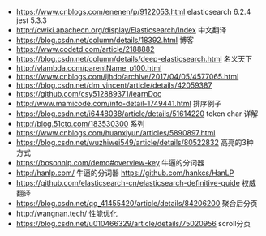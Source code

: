 * https://www.cnblogs.com/enenen/p/9122053.html elasticsearch 6.2.4  jest 5.3.3
* http://cwiki.apachecn.org/display/Elasticsearch/Index  中文翻译
* https://blog.csdn.net/column/details/18392.html 博客
* https://www.codetd.com/article/2188882
* https://blog.csdn.net/column/details/deep-elasticsearch.html 名义天下
* http://vlambda.com/parentName_p100.html
* https://www.cnblogs.com/ljhdo/archive/2017/04/05/4577065.html
* https://blog.csdn.net/dm_vincent/article/details/42059387
* https://github.com/csy512889371/learnDoc
* http://www.mamicode.com/info-detail-1749441.html 排序例子
* https://blog.csdn.net/i6448038/article/details/51614220 token char 详解
* http://blog.51cto.com/183530300 系列
* https://www.cnblogs.com/huanxiyun/articles/5890897.html
* https://blog.csdn.net/wuzhiwei549/article/details/80522832 高亮的3种方式
* https://bosonnlp.com/demo#overview-key 牛逼的分词器
* http://hanlp.com/ 牛逼的分词器 https://github.com/hankcs/HanLP
* https://github.com/elasticsearch-cn/elasticsearch-definitive-guide 权威翻译
* https://blog.csdn.net/qq_41455420/article/details/84206200 聚合后分页
* http://wangnan.tech/ 性能优化
* https://blog.csdn.net/u010466329/article/details/75020956 scroll分页